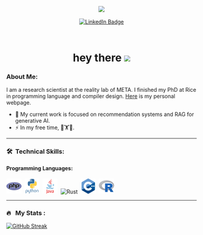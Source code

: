 <p align="center"><img src="https://media.giphy.com/media/vzO0Vc8b2VBLi/giphy.gif" width="200"/></p>
<p align="center">
<a href="https://www.linkedin.com/in/lingkun-kong-303295117/"><img src="https://img.shields.io/badge/LinkedIn-blue?style=for-the-badge&logo=linkedin&logoColor=white" alt="LinkedIn Badge"></a>
</p>
<p align="center"><img src="https://komarev.com/ghpvc/?username=Ohyoukillkenny&style=for-the-badge" alt=""></p>
<h1 align="center">hey there <img src="https://media.giphy.com/media/hvRJCLFzcasrR4ia7z/giphy.gif" width="40"></h1>

### About Me:
I am a research scientist at the reality lab of META. I finished my PhD at Rice in programming language and compiler design. [Here](https://ohyoukillkenny.github.io/) is my personal webpage.

- 🔭 My current work is focused on recommendation systems and RAG for generative AI.
- ⚡ In my free time, 🏀🏋🛌.
---
### 🛠 &nbsp;Technical Skills:
#### Programming Languages:
<p>
<img src="https://github.com/devicons/devicon/blob/master/icons/php/php-original.svg" title="PHP" alt="PHP" width="40" height="40"/>&nbsp;
<img src="https://github.com/devicons/devicon/blob/master/icons/python/python-original-wordmark.svg" title="Python" alt="Python" width="40" height="40"/>&nbsp;
<img src="https://github.com/devicons/devicon/blob/master/icons/java/java-original-wordmark.svg" title="Java" alt="Java" width="40" height="40"/>&nbsp;
<img src="https://github.com/devicons/devicon/blob/master/icons/rust/rust-original-wordmark.svg" title="Rust" alt="Rust" width="40" height="40"/>&nbsp;
<img src="https://github.com/devicons/devicon/blob/master/icons/cplusplus/cplusplus-original.svg" title="C++" alt="C++" width="40" height="40"/>&nbsp;
<img src="https://github.com/devicons/devicon/blob/master/icons/r/r-original.svg" title="R" alt="R" width="40" height="40"/>&nbsp;
</p>

---

### 🔥 &nbsp; My Stats :
[![GitHub Streak](http://github-readme-streak-stats.herokuapp.com?user=Ohyoukillkenny&theme=dark&background=000000)](https://git.io/streak-stats)
